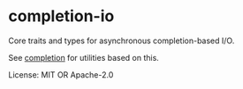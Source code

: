 # completion-io

Core traits and types for asynchronous completion-based I/O.

See [completion](https://crates.io/crates/completion) for utilities based on this.

License: MIT OR Apache-2.0

